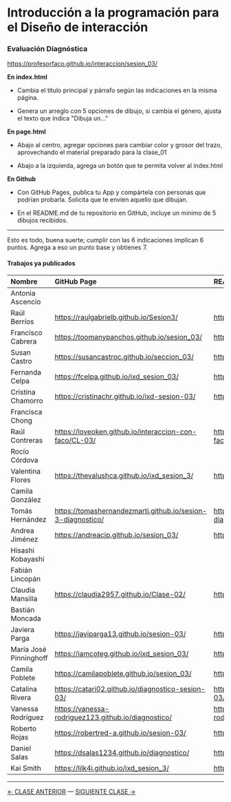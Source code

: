# Introducción a la programación para el Diseño de interacción

### Evaluación Diagnóstica

https://profesorfaco.github.io/interaccion/sesion_03/

**En index.html**

- Cambia el título principal y párrafo según las indicaciones en la misma página.

- Genera un arreglo con 5 opciones de dibujo, si cambia el género, ajusta el texto que indica "Dibuja un…"

**En page.html**

- Abajo al centro, agregar opciones para cambiar color y grosor del trazo, aprovechando el material preparado para la clase_01

- Abajo a la izquierda, agrega un botón que te permita volver al index.html

**En Github**

- Con GitHub Pages, publica tu App y compártela con personas que podrían probarla. Solicita que te envíen aquello que dibujan.

- En el README.md de tu repositorio en GitHub, incluye un mínimo de 5 dibujos recibidos.

- - - - - - -

Esto es todo, buena suerte; cumplir con las 6 indicaciones implican 6 puntos. Agrega a eso un punto base y obtienes 7.

#### Trabajos ya publicados

| Nombre           | GitHub Page | README.md | 
|:-----------------|:------------|:----------|
| Antonia Ascencio | | |
| Raúl Berríos	| https://raulgabrielb.github.io/Sesion3/ | https://github.com/raulgabrielb/Sesion3/#readme |
| Francisco	Cabrera | https://toomanypanchos.github.io/sesion_03/ | https://github.com/toomanypanchos/sesion_03/#readme |
| Susan Castro | https://susancastroc.github.io/seccion_03/ | https://github.com/susancastroc/seccion_03/#readme |
| Fernanda Celpa | https://fcelpa.github.io/ixd_sesion_03/ | https://github.com/fcelpa/ixd_sesion_03/#readme |
| Cristina Chamorro | https://cristinachr.github.io/ixd-sesion-03/ | https://github.com/cristinachr/ixd-sesion-03/#readme |
| Francisca Chong | | |	
| Raúl Contreras | https://loveoken.github.io/interaccion-con-faco/CL-03/ | https://github.com/LoveOken/interaccion-con-faco/tree/main/CL-03#readme |
| Rocío Córdova | | |	
| Valentina Flores | https://thevalushca.github.io/ixd_sesion_3/ | https://github.com/thevalushca/ixd_sesion_3/#readme |
| Camila González | | |
| Tomás Hernández | https://tomashernandezmarti.github.io/sesion-3-diagnostico/ | https://github.com/tomashernandezmarti/sesion-3-diagnostico/#readme |	
| Andrea Jiménez | https://andreacjp.github.io/sesion_03/ | https://github.com/andreacjp/sesion_03/#readme |
| Hisashi Kobayashi | | |	
| Fabián Lincopán | | |	
| Claudia Mansilla | https://claudia2957.github.io/Clase-02/ | https://github.com/claudia2957/Clase-02/#readme | 
| Bastián Moncada | | |	
| Javiera Parga | https://javiparga13.github.io/sesion-03/ | https://github.com/javiparga13/sesion-03/#readme |
| María José Pinninghoff | https://iamcoteg.github.io/ixd_sesion_03/ | https://github.com/iamcoteg/ixd_sesion_03/#readme |
| Camila Poblete | https://camilapoblete.github.io/sesion_03/ | https://github.com/camilapoblete/sesion_03/#readme |
| Catalina Rivera | https://catari02.github.io/diagnostico-sesion-03/ | https://github.com/catari02/diagnostico-sesion-03/#readme |
| Vanessa Rodríguez | https://vanessa-rodriguez123.github.io/diagnostico/ | https://github.com/vanessa-rodriguez123/diagnostico/#readme |
| Roberto Rojas | https://robertred-a.github.io/sesion-03/ | https://github.com/robertred-a/sesion-03/#readme |
| Daniel Salas | https://dsalas1234.github.io/diagnostico/ | https://github.com/dsalas1234/diagnostico/#readme |
| Kai Smith | https://lilk4i.github.io/ixd_sesion_3/ | https://github.com/lilk4i/ixd_sesion_3/#readme |



- - - - - - - 

[← CLASE ANTERIOR](https://github.com/profesorfaco/interaccion/tree/main/sesion_02) — [SIGUIENTE CLASE →](https://github.com/profesorfaco/interaccion/tree/main/sesion_04)
